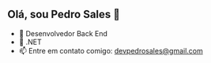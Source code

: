 ## Olá, sou Pedro Sales 👋

- 🔭 Desenvolvedor Back End
- 🌱 .NET 
- 📫 Entre em contato comigo: devpedrosales@gmail.com
